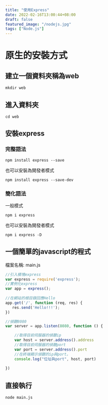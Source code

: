 ```yaml
---
title: "使用Express"
date: 2022-02-16T13:00:44+08:00
draft: false
featured_image: "/nodejs.jpg"
tags: ["Node.js"]
---
```


# 原生的安裝方式

## 建立一個資料夾稱為web
```
mkdir web
```

## 進入資料夾
```
cd web
```

## 安裝express

### 完整語法

```
npm install express --save
```
也可以安裝為開發者模式
```
npm install express --save-dev
```

### 簡化語法

一般模式
```
npm i express
```
也可以安裝為開發者模式
```
npm i express -D
```

## 一個簡單的javascript的程式

檔案名稱: main.js

```javascript
//引入模塊express
var express = require('express');
//實例化express
var app = express();
 
//在網站的根目錄回應Hello
app.get('/', function (req, res) {
   res.send('Hello!!!');
})

//偵聽8080
var server = app.listen(8080, function () {

    //取得目前伺服器的偵聽ip
    var host = server.address().address
    //取得目前伺服器的偵聽port
    var port = server.address().port
    //在終端顯示偵聽的ip與port。
    console.log("位址與port", host, port)
 
})
```

## 直接執行

```bash
node main.js
```
